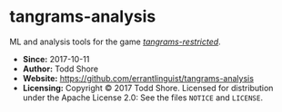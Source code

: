 # tangrams-analysis
ML and analysis tools for the game [*tangrams-restricted*](https://github.com/errantlinguist/tangrams-restricted).

* **Since:** 2017-10-11
* **Author:** Todd Shore
* **Website:**  https://github.com/errantlinguist/tangrams-analysis
* **Licensing:** Copyright &copy; 2017 Todd Shore. Licensed for distribution under the Apache License 2.0: See the files `NOTICE` and `LICENSE`.
